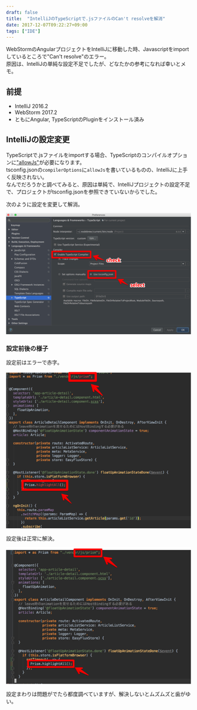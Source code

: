 ```yaml
---
draft: false
title:  "IntelliJのTypeScriptで.jsファイルのCan't resolveを解消"
date: 2017-12-07T09:22:27+09:00
tags: ["IDE"]
---
```

WebStormのAngularプロジェクトをIntelliJに移動した時、Javascriptをimportしているところで"Can't resolve"のエラー。  
原因は、IntelliJの単純な設定不足でしたが、どなたかの参考になれば幸いとメモ。  

## 前提

* IntelliJ 2016.2
* WebStorm 2017.2
* ともにAngular, TypeScriptのPluginをインストール済み

## IntelliJの設定変更

TypeScriptで.jsファイルをimportする場合、TypeScriptのコンパイルオプションに["allowJs"](https://www.typescriptlang.org/docs/handbook/compiler-options.html)が必要になります。  
tsconfig.jsonの`compilerOptions`に`allowJs`を書いているものの、IntelliJに上手く反映されない。  
なんでだろうかと調べてみると、原因は単純で、IntelliJプロジェクトの設定不足で、プロジェクトがtsconfig.jsonを参照できていないからでした。  

次のように設定を変更して解消。

![Image](/assets/images/2017/12/20171124pref.png)

### 設定前後の様子

設定前はエラーで赤字。

![Image](/assets/images/2017/12/20171124b.png)

設定後は正常に解決。

![Image](/assets/images/2017/12/20171124a.png)

設定まわりは問題がでたら都度調べていますが、解決しないとムズムズと歯がゆい。  
